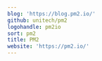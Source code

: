```yaml
---
blog: 'https://blog.pm2.io/'
github: unitech/pm2
logohandle: pm2io
sort: pm2
title: PM2
website: 'https://pm2.io/'
---
```

